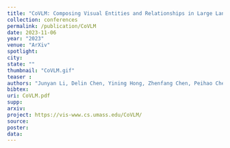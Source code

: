 ```yaml
---
title: "CoVLM: Composing Visual Entities and Relationships in Large Language Models Via Communicative Decoding"
collection: conferences
permalink: /publication/CoVLM
date: 2023-11-06
year: "2023"
venue: "ArXiv"
spotlight:
city: 
state: ""
thumbnail: "CoVLM.gif"
teaser : 
authors: "Junyan Li, Delin Chen, Yining Hong, Zhenfang Chen, Peihao Chen, Yikang Shen, Chuang Gan"
bibtex:
uri: CoVLM.pdf
supp:
arxiv: 
project: https://vis-www.cs.umass.edu/CoVLM/
source:
poster: 
data:
---
```

